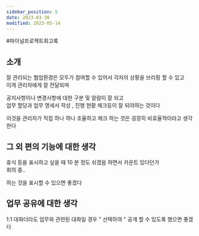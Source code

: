```yaml
---
sidebar_position: 5
date: 2023-03-30
modified: 2023-05-14
---
```


#파이널프로젝트회고록

## 소개

잘 관리되는 협업환경은 모두가 참여할 수 있어서 각자의 상황을 브리핑 할 수 있고  
이게 관리자에게 잘 전달되며

공지사항이나 변경사항에 대한 구분 및 알람이 잘 되고  
업무 할당과 업무 명세서 작성 , 진행 현황 체크등이 잘 되야하는 것이다

이것을 관리자가 직접 하나 하나 조율하고 체크 하는 것은 굉장히 비효율적이라고 생각한다

## 그 외 편의 기능에 대한 생각

휴식 등을 표시하고 싶을 때 10 분 정도 쉬겠음 하면서 카운트 있다던가  
회의 중..

하는 것을 표시할 수 있으면 좋겠다

## 업무 공유에 대한 생각

1:1 대화더라도 업무와 관련된 대화일 경우 " 선택하여 " 공개 할 수 있도록 했으면 좋겠다
